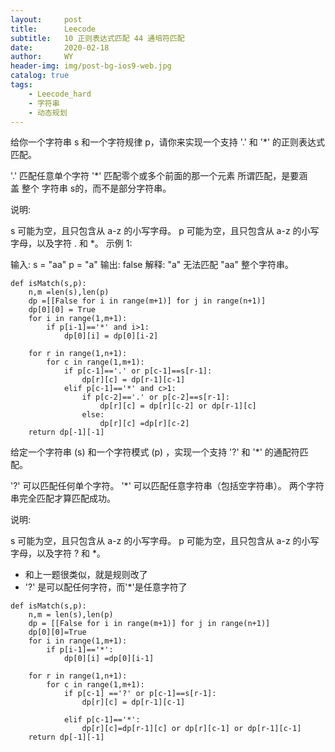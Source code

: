 ```yaml
---
layout:     post
title:      Leecode
subtitle:   10 正则表达式匹配 44 通培符匹配
date:       2020-02-18
author:     WY
header-img: img/post-bg-ios9-web.jpg
catalog: true
tags:
    - Leecode_hard
    - 字符串
    - 动态规划
---
```

给你一个字符串 s 和一个字符规律 p，请你来实现一个支持 '.' 和 '*' 的正则表达式匹配。

'.' 匹配任意单个字符
'*' 匹配零个或多个前面的那一个元素
所谓匹配，是要涵盖 整个 字符串 s的，而不是部分字符串。

说明:

s 可能为空，且只包含从 a-z 的小写字母。
p 可能为空，且只包含从 a-z 的小写字母，以及字符 . 和 *。
示例 1:

输入:
s = "aa"
p = "a"
输出: false
解释: "a" 无法匹配 "aa" 整个字符串。

```
def isMatch(s,p):
    n,m =len(s),len(p)
    dp =[[False for i in range(m+1)] for j in range(n+1)]
    dp[0][0] = True
    for i in range(1,m+1):
        if p[i-1]=='*' and i>1:
            dp[0][i] = dp[0][i-2]

    for r in range(1,n+1):
        for c in range(1,m+1):
            if p[c-1]=='.' or p[c-1]==s[r-1]:
                dp[r][c] = dp[r-1][c-1]
            elif p[c-1]=='*' and c>1:
                if p[c-2]=='.' or p[c-2]==s[r-1]:
                    dp[r][c] = dp[r][c-2] or dp[r-1][c]
                else:
                    dp[r][c] =dp[r][c-2]
    return dp[-1][-1]
```



给定一个字符串 (s) 和一个字符模式 (p) ，实现一个支持 '?' 和 '*' 的通配符匹配。

'?' 可以匹配任何单个字符。
'*' 可以匹配任意字符串（包括空字符串）。
两个字符串完全匹配才算匹配成功。

说明:

s 可能为空，且只包含从 a-z 的小写字母。
p 可能为空，且只包含从 a-z 的小写字母，以及字符 ? 和 *。

- 和上一题很类似，就是规则改了
- '?' 是可以配任何字符，而'*'是任意字符了
  
```
def isMatch(s,p):
    n,m = len(s),len(p)
    dp = [[False for i in range(m+1)] for j in range(n+1)]
    dp[0][0]=True
    for i in range(1,m+1):
        if p[i-1]=='*':
            dp[0][i] =dp[0][i-1]
    
    for r in range(1,n+1):
        for c in range(1,m+1):
            if p[c-1] =='?' or p[c-1]==s[r-1]:
                dp[r][c] = dp[r-1][c-1]
            
            elif p[c-1]=='*':
                dp[r][c]=dp[r-1][c] or dp[r][c-1] or dp[r-1][c-1]
    return dp[-1][-1]
```
